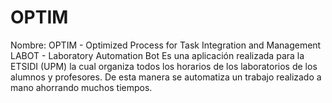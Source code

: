 # OPTIM
Nombre: OPTIM - Optimized Process for Task Integration and Management
LABOT - Laboratory Automation Bot
Es una aplicación realizada para la ETSIDI (UPM) la cual organiza todos los horarios de los laboratorios de los alumnos y profesores. De esta manera se automatiza un trabajo realizado a mano ahorrando muchos tiempos.
